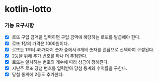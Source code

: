 # kotlin-lotto

### 기능 요구사항

- [x] 로또 구입 금액을 입력하면 구입 금액에 해당하는 로또를 발급해야 한다.
- [x] 로또 1장의 가격은 1000원이다.
- [x] 로또는 1부터 45개까지 숫자 중에서 6개의 숫자를 랜덤으로 선택하여 구성된다.
- [x] 2등을 위해 추가 번호를 하나 더 추첨한다.
- [x] 로또는 일치하는 번호의 개수에 따라 상금이 정해진다.
- [x] 지난주 로또 당첨 번호를 입력받아 당첨 통계와 수익률을 구한다.
- [x] 당첨 통계에 2등도 추가한다.